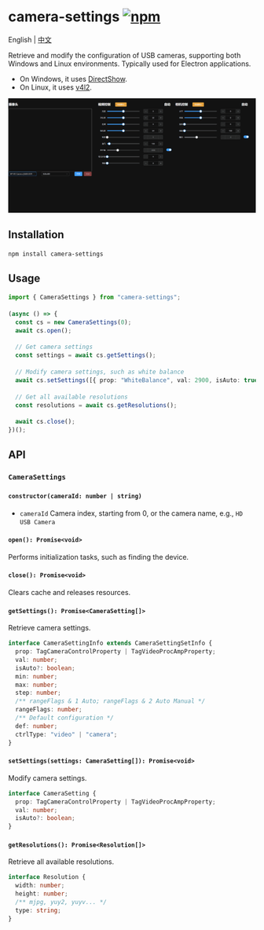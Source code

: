 # camera-settings [![npm](https://img.shields.io/npm/v/camera-settings.svg)](https://npmjs.com/package/camera-settings)

English | [中文](./README.zh-CN.md)

Retrieve and modify the configuration of USB cameras, supporting both Windows and Linux environments. Typically used for Electron applications.

- On Windows, it uses [DirectShow](https://docs.microsoft.com/en-us/windows/win32/directshow/directshow).
- On Linux, it uses [v4l2](https://www.kernel.org/doc/html/v4.9/media/uapi/v4l/v4l2.html).

![](./demo.png)

## Installation

```bash
npm install camera-settings
```

## Usage

```ts
import { CameraSettings } from "camera-settings";

(async () => {
  const cs = new CameraSettings(0);
  await cs.open();

  // Get camera settings
  const settings = await cs.getSettings();

  // Modify camera settings, such as white balance
  await cs.setSettings([{ prop: "WhiteBalance", val: 2900, isAuto: true }]);

  // Get all available resolutions
  const resolutions = await cs.getResolutions();

  await cs.close();
})();
```

## API

### `CameraSettings`

#### `constructor(cameraId: number | string)`

- `cameraId` Camera index, starting from 0, or the camera name, e.g., `HD USB Camera`

#### `open(): Promise<void>`

Performs initialization tasks, such as finding the device.

#### `close(): Promise<void>`

Clears cache and releases resources.

#### `getSettings(): Promise<CameraSetting[]>`

Retrieve camera settings.

```ts
interface CameraSettingInfo extends CameraSettingSetInfo {
  prop: TagCameraControlProperty | TagVideoProcAmpProperty;
  val: number;
  isAuto?: boolean;
  min: number;
  max: number;
  step: number;
  /** rangeFlags & 1 Auto; rangeFlags & 2 Auto Manual */
  rangeFlags: number;
  /** Default configuration */
  def: number;
  ctrlType: "video" | "camera";
}
```

#### `setSettings(settings: CameraSetting[]): Promise<void>`

Modify camera settings.

```ts
interface CameraSetting {
  prop: TagCameraControlProperty | TagVideoProcAmpProperty;
  val: number;
  isAuto?: boolean;
}
```

#### `getResolutions(): Promise<Resolution[]>`

Retrieve all available resolutions.

```ts
interface Resolution {
  width: number;
  height: number;
  /** mjpg, yuy2, yuyv... */
  type: string;
}
```